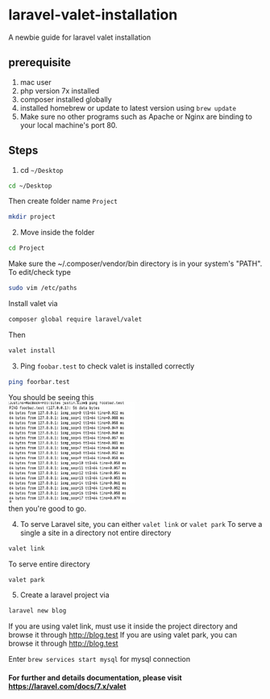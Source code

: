 # laravel-valet-installation
A newbie guide for laravel valet installation

## prerequisite
1) mac user
2) php version 7x installed
3) composer installed globally
4) installed homebrew or update to latest version using `brew update`
5) Make sure no other programs such as Apache or Nginx are binding to your local machine's port 80.

## Steps
1) cd `~/Desktop`
```bash
cd ~/Desktop
```
Then create folder name `Project`
```bash
mkdir project
```

2) Move inside the folder
```bash
cd Project
```
Make sure the ~/.composer/vendor/bin directory is in your system's "PATH".
To edit/check type
```bash
sudo vim /etc/paths
```
Install valet via
```bash
composer global require laravel/valet
```
Then 
```bash
valet install
```

 
3) Ping `foobar.test` to check valet is installed correctly
```bash
ping foorbar.test
```
You should be seeing this <br>
<img src="/sample.png" width="250px" height="200px" alt="My cool sample"/> <br>
then you're good to go.

4) To serve Laravel site, you can either `valet link` or `valet park`
To serve a single a site in a directory not entire directory
```bash
valet link
```
To serve entire directory
```bash
valet park
```

5) Create a laravel project via
```bash
laravel new blog
```
If you are using valet link, must use it inside the project directory and browse it through http://blog.test
If you are using valet park, you can browse it through http://blog.test

Enter `brew services start mysql` for mysql connection

#### For further and details documentation, please visit https://laravel.com/docs/7.x/valet

